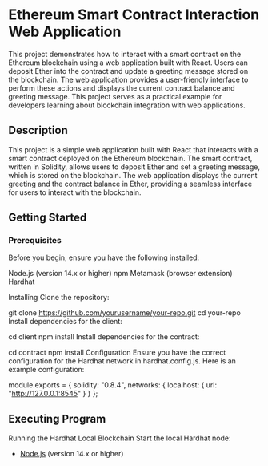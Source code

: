# Ethereum Smart Contract Interaction Web Application

This project demonstrates how to interact with a smart contract on the Ethereum blockchain using a web application built with React. Users can deposit Ether into the contract and update a greeting message stored on the blockchain. The web application provides a user-friendly interface to perform these actions and displays the current contract balance and greeting message. This project serves as a practical example for developers learning about blockchain integration with web applications.

## Description
This project is a simple web application built with React that interacts with a smart contract deployed on the Ethereum blockchain. The smart contract, written in Solidity, allows users to deposit Ether and set a greeting message, which is stored on the blockchain. The web application displays the current greeting and the contract balance in Ether, providing a seamless interface for users to interact with the blockchain.

## Getting Started
### Prerequisites

Before you begin, ensure you have the following installed:

Node.js (version 14.x or higher)
npm
Metamask (browser extension)
Hardhat

Installing
Clone the repository:


git clone https://github.com/yourusername/your-repo.git
cd your-repo
Install dependencies for the client:


cd client
npm install
Install dependencies for the contract:


cd contract
npm install
Configuration
Ensure you have the correct configuration for the Hardhat network in hardhat.config.js. Here is an example configuration:


module.exports = {
  solidity: "0.8.4",
  networks: {
    localhost: {
      url: "http://127.0.0.1:8545"
    }
  }
};

## Executing Program

Running the Hardhat Local Blockchain
Start the local Hardhat node:
- [Node.js](https://nodejs.org/) (version 14.x or higher)

